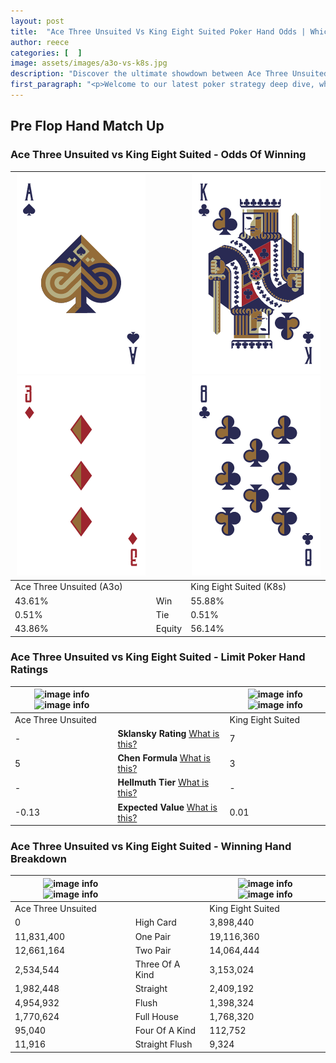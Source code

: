 ```yaml
---
layout: post
title:  "Ace Three Unsuited Vs King Eight Suited Poker Hand Odds | Which Is The Better Hand In Poker? A Complete Guide"
author: reece
categories: [  ]
image: assets/images/a3o-vs-k8s.jpg
description: "Discover the ultimate showdown between Ace Three Unsuited and King Eight Suited in poker! Uncover the odds, strategies, and scenarios where one hand triumphs over the other. Get ready to up your poker game with this thrilling analysis."
first_paragraph: "<p>Welcome to our latest poker strategy deep dive, where we're pitting two distinct hands against each other in a high-stakes showdown: Ace Three Unsuited vs King Eight Suited.</p><p>In the dynamic world of poker, every decision counts, and knowing which hand holds the upper hand is key to your success at the table.</p><p>In this article, we'll dissect these two hands, explore the scenarios where one dominates the other, and equip you with the knowledge to make strategic choices that can tip the odds in your favor.</p><p>Get ready to unravel the intriguing dynamics of these poker hands and elevate your game to new heights.</p>"
---
```




[comment]: # (sp0)

## Pre Flop Hand Match Up

<div class="table hand-ratings" markdown="1"> 



### Ace Three Unsuited vs King Eight Suited - Odds Of Winning


    
| ![image info](assets/images/hand1/a.png) ![image info](assets/images/hand1/3o.png) |  | ![image info](assets/images/hand2/k.png) ![image info](assets/images/hand2/8.png) |
| -------- | -------- | -------- |
| Ace Three Unsuited (A3o) |  | King Eight Suited (K8s) |
| 43.61% | Win | 55.88% |
| 0.51% | Tie | 0.51% |
| 43.86% | Equity | 56.14% |




[comment]: # (sp1)



### Ace Three Unsuited vs King Eight Suited - Limit Poker Hand Ratings


    
| ![image info](https://www.riverpairs.com/assets/images/hand1/a.png) ![image info](https://www.riverpairs.com/assets/images/hand1/3o.png) |  | ![image info](https://www.riverpairs.com/assets/images/hand2/k.png) ![image info](https://www.riverpairs.com/assets/images/hand2/8.png) |
| -------- | -------- | -------- |
| Ace Three Unsuited |  | King Eight Suited |
| - | **Sklansky Rating** [What is this?](/sklansky-rating-explained) | 7 |
| 5 | **Chen Formula** [What is this?](/chen-formula-explained) | 3 |
| - | **Hellmuth Tier** [What is this?](/Hellmuth-tier-explained) | - |
| -0.13 | **Expected Value** [What is this?](/expected-value-explained) | 0.01 |




[comment]: # (sp2)



### Ace Three Unsuited vs King Eight Suited - Winning Hand Breakdown


    
| ![image info](https://www.riverpairs.com/assets/images/hand1/a.png) ![image info](https://www.riverpairs.com/assets/images/hand1/3o.png) |  | ![image info](https://www.riverpairs.com/assets/images/hand2/k.png) ![image info](https://www.riverpairs.com/assets/images/hand2/8.png) |
| -------- | -------- | -------- |
| Ace Three Unsuited |  | King Eight Suited |
| 0 | High Card | 3,898,440 |
| 11,831,400 | One Pair | 19,116,360 |
| 12,661,164 | Two Pair | 14,064,444 |
| 2,534,544 | Three Of A Kind | 3,153,024 |
| 1,982,448 | Straight | 2,409,192 |
| 4,954,932 | Flush | 1,398,324 |
| 1,770,624 | Full House | 1,768,320 |
| 95,040 | Four Of A Kind | 112,752 |
| 11,916 | Straight Flush | 9,324 |




[comment]: # (sp3)



</div>

[comment]: # (sp4)



[comment]: # (sp5)

